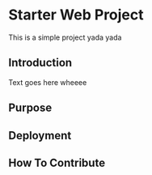# Starter Web Project

This is a simple project yada yada

## Introduction

Text goes here wheeee

## Purpose

## Deployment

## How To Contribute